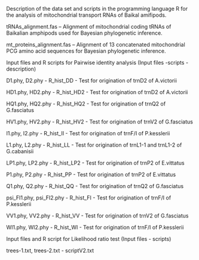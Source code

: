 Description of the data set and scripts in the programming language R for the analysis of mitochondrial transport RNAs of Baikal amifipods.

tRNAs_alignment.fas – Alignment of mitochondrial coding tRNAs of Baikalian amphipods used for Bayesian phylogenetic inference.

mt_proteins_alignment.fas – Alignment of 13 concatenated mitochondrial PCG amino acid sequences for Bayesian phylogenetic inference.



Input files and R scripts for Pairwise identity analysis (Input files -scripts - description)

D1.phy, D2.phy - R_hist_DD - Test for origination of trnD2 of A.victorii

HD1.phy, HD2.phy - R_hist_HD2 - Test for origination of trnD2 of A.victorii

HQ1.phy, HQ2.phy - R_hist_HQ2 - Test for origination of trnQ2 of G.fasciatus

HV1.phy, HV2.phy - R_hist_HV2 - Test for origination of trnV2 of G.fasciatus

I1.phy, I2.phy - R_hist_II - Test for origination of trnF/I of P.kesslerii

L1.phy, L2.phy - R_hist_LL - Test for origination of trnL1-1 and trnL1-2 of G.cabanisii

LP1.phy, LP2.phy - R_hist_LP2 - Test for origination of trnP2 of E.vittatus

P1.phy, P2.phy - R_hist_PP - Test for origination of trnP2 of E.vittatus

Q1.phy, Q2.phy - R_hist_QQ - Test for origination of trnQ2 of G.fasciatus

psi_FI1.phy, psi_FI2.phy - R_hist_FI - Test for origination of trnF/I of P.kesslerii

VV1.phy, VV2.phy - R_hist_VV - Test for origination of trnV2 of G.fasciatus

WI1.phy, WI2.phy - R_hist_WI - Test for origination of trnF/I of P.kesslerii




Input files and R script for Likelihood ratio test (Input files - scripts)

trees-1.txt, trees-2.txt - scriptV2.txt
